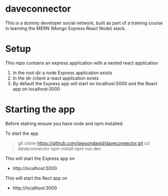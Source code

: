 # daveconnector
This is a dummy developer social network, built as part of a training course in learning the MERN (Mongo Express React Node) stack.

# Setup
This repo contains an express application with a nested react application

1. In the root dir a node Express application exists
2. In the dir /client a react application exists
3. By default the Express app will start on localhost:5000 and the React app on localhost:3000

# Starting the app
Before statring ensure you have node and npm installed.

To start the app 

> git clone https://github.com/lawsondavid/daveconnector.git
> cd daveconnector
> npm install 
> npm run dev

This will start the Express app on 

* http://localhost:5000

This will start the Rect app on 

* http://localhost:3000


